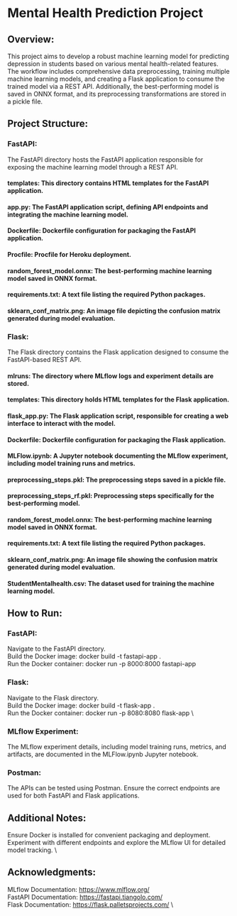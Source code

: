 # Mental Health Prediction Project
## Overview:
This project aims to develop a robust machine learning model for predicting depression in students based on various mental health-related features. The workflow includes comprehensive data preprocessing, training multiple machine learning models, and creating a Flask application to consume the trained model via a REST API. Additionally, the best-performing model is saved in ONNX format, and its preprocessing transformations are stored in a pickle file.

## Project Structure:
### FastAPI:
The FastAPI directory hosts the FastAPI application responsible for exposing the machine learning model through a REST API.

#### templates: This directory contains HTML templates for the FastAPI application.
#### app.py: The FastAPI application script, defining API endpoints and integrating the machine learning model.
#### Dockerfile: Dockerfile configuration for packaging the FastAPI application.
#### Procfile: Procfile for Heroku deployment.
#### random_forest_model.onnx: The best-performing machine learning model saved in ONNX format.
#### requirements.txt: A text file listing the required Python packages.
#### sklearn_conf_matrix.png: An image file depicting the confusion matrix generated during model evaluation.
### Flask:
The Flask directory contains the Flask application designed to consume the FastAPI-based REST API.

#### mlruns: The directory where MLflow logs and experiment details are stored.
#### templates: This directory holds HTML templates for the Flask application.
#### flask_app.py: The Flask application script, responsible for creating a web interface to interact with the model.
#### Dockerfile: Dockerfile configuration for packaging the Flask application.
#### MLFlow.ipynb: A Jupyter notebook documenting the MLflow experiment, including model training runs and metrics.
#### preprocessing_steps.pkl: The preprocessing steps saved in a pickle file.
#### preprocessing_steps_rf.pkl: Preprocessing steps specifically for the best-performing model.
#### random_forest_model.onnx: The best-performing machine learning model saved in ONNX format.
#### requirements.txt: A text file listing the required Python packages.
#### sklearn_conf_matrix.png: An image file showing the confusion matrix generated during model evaluation.
#### StudentMentalhealth.csv: The dataset used for training the machine learning model.


## How to Run:

### FastAPI:
Navigate to the FastAPI directory. \
Build the Docker image: docker build -t fastapi-app . \
Run the Docker container: docker run -p 8000:8000 fastapi-app

### Flask:
Navigate to the Flask directory. \
Build the Docker image: docker build -t flask-app . \
Run the Docker container: docker run -p 8080:8080 flask-app \

### MLflow Experiment:
The MLflow experiment details, including model training runs, metrics, and artifacts, are documented in the MLFlow.ipynb Jupyter notebook.

### Postman:
The APIs can be tested using Postman. Ensure the correct endpoints are used for both FastAPI and Flask applications.

## Additional Notes:
Ensure Docker is installed for convenient packaging and deployment. \
Experiment with different endpoints and explore the MLflow UI for detailed model tracking. \

## Acknowledgments:
MLflow Documentation: https://www.mlflow.org/ \
FastAPI Documentation: https://fastapi.tiangolo.com/ \
Flask Documentation: https://flask.palletsprojects.com/ \

